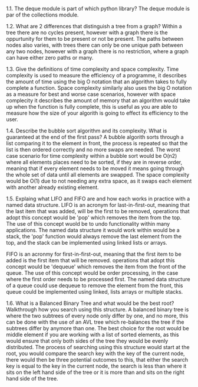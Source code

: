 1.1. The deque module is part of which python library?
The deque module is par of the collections module.

1.2. What are 2 differences that distinguish a tree from a graph?
Within a tree there are no cycles present, however with a graph there is the oppurtunity for them to be present or not be present. The paths between nodes also varies, with trees there can only be one unique path between any two nodes, however with a graph there is no restriction, where a graph can have either zero paths or many.

1.3. Give the definitions of time complexity and space complexity.
Time complexity is used to measure the efficiency of a programme, it describes the amount of time using the big O notation that an algorithm takes to fully complete a function. Space complexity similarly also uses the big O notation as a measure for best and worse case scenarios, however with space complecity it describes the amount of memory that an algorithm would take up when the function is fully complete, this is useful as you are able to measure how the size of your algorith is going to effect its efficiency to the user.

1.4. Describe the bubble sort algorithm and its complexity. What is guaranteed at the end of the first pass?
A bubble algorith sorts through a list comparing it to the element in front, the process is repeated so that the list is then ordered correctly and no more swaps are needed. The worst case scenario for time complexity within a bubble sort would be O(n2) where all elements places need to be sorted, if they are in reverse order, meaning that if every element needs to be moved it means going through the whole set of data until all elements are swapped. The space complexity would be O(1) due to not needing any extra space, as it swaps each element with another already existing element.

1.5. Explaing what LIFO and FIFO are and how each works in practice with a named data structure.
LIFO is an acronym for last-in-first-out, meaning that the last item that was added, will be the first to be removed, operations that adopt this concept would be 'pop' which removes the item from the top. The use of this concept wuold be to undo functionality within many applications. The named data structure it would work within would be a stack, the 'pop' function would always remove the last element from the top, and the stack can be implemented using linked lists or arrays.

FIFO is an acronmy for first-in-first-out, meaning that the first item to be added is the first item that will be removed. operations that adopt this concept would be 'dequeue' which removes the item from the front of the queue. The use of this concept would be order processing, in the case where the first order needs to be processed first. The named data structure of a queue could use dequeue to remove the element from the front, this queue could be implemented using linked, lists arrays or multiple stacks.

1.6. What is a Balanced Binary Tree and what would be the best root? Walkthrough how you search using this structure.
A balanced binary tree is where the two subtrees of every node only differ by one, and no more, this can be done with the use of an AVL tree which re-balances the tree if the subtrees differ by anymore than one. The best choice for the root would be middle element if you are working with a list of sorted elements, as this would ensure that only both sides of the tree they would be evenly distributed.
The process of searching using this structure would start at the root, you would compare the search key with the key of the current node, there would then be three potential outcomes to this, that either the search key is equal to the key in the current node, the search is less than where it sits on the left hand side of the tree or it is more than and sits on the right hand side of the tree.


